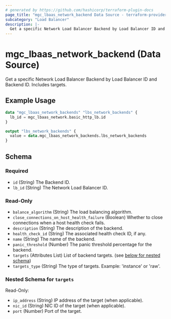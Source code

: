 ```yaml
---
# generated by https://github.com/hashicorp/terraform-plugin-docs
page_title: "mgc_lbaas_network_backend Data Source - terraform-provider-mgc"
subcategory: "Load Balancer"
description: |-
  Get a specific Network Load Balancer Backend by Load Balancer ID and Backend ID. Includes targets.
---
```


# mgc_lbaas_network_backend (Data Source)

Get a specific Network Load Balancer Backend by Load Balancer ID and Backend ID. Includes targets.

## Example Usage

```terraform
data "mgc_lbaas_network_backends" "lbs_network_backends" {
  lb_id = mgc_lbaas_network.basic_http_lb.id
}

output "lbs_network_backends" {
  value = data.mgc_lbaas_network_backends.lbs_network_backends
}
```

<!-- schema generated by tfplugindocs -->
## Schema

### Required

- `id` (String) The Backend ID.
- `lb_id` (String) The Network Load Balancer ID.

### Read-Only

- `balance_algorithm` (String) The load balancing algorithm.
- `close_connections_on_host_health_failure` (Boolean) Whether to close connections when a host health check fails.
- `description` (String) The description of the backend.
- `health_check_id` (String) The associated health check ID, if any.
- `name` (String) The name of the backend.
- `panic_threshold` (Number) The panic threshold percentage for the backend.
- `targets` (Attributes List) List of backend targets. (see [below for nested schema](#nestedatt--targets))
- `targets_type` (String) The type of targets. Example: 'instance' or 'raw'.

<a id="nestedatt--targets"></a>
### Nested Schema for `targets`

Read-Only:

- `ip_address` (String) IP address of the target (when applicable).
- `nic_id` (String) NIC ID of the target (when applicable).
- `port` (Number) Port of the target.
